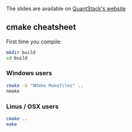 The slides are available on [QuantStack's website](http://quantstack.net/talks/cpp_dauphine/functional/index.html)

## cmake cheatsheet

First time you compile:

```bash
mkdir build
cd build
```

### Windows users

```bash
cmake -G "NMake Makefiles" ..
nmake
```

### Linus / OSX users

```bash
cmake ..
make
```
